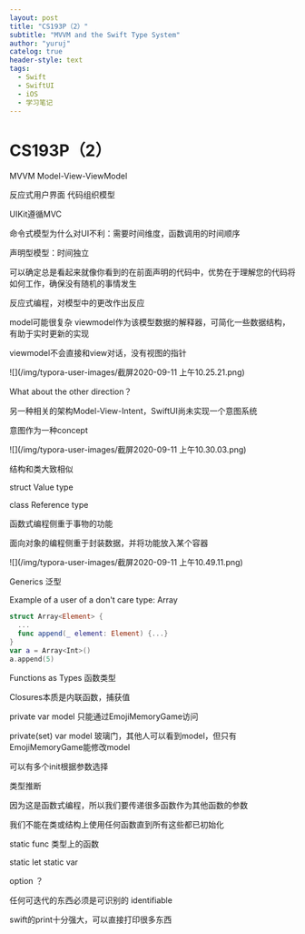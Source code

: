 ```yaml
---
layout: post
title: "CS193P（2）"
subtitle: "MVVM and the Swift Type System"
author: "yuruj"
catelog: true
header-style: text
tags:
  - Swift
  - SwiftUI
  - iOS
  - 学习笔记
---
```


# CS193P（2）

MVVM Model-View-ViewModel

反应式用户界面 代码组织模型

UIKit遵循MVC

命令式模型为什么对UI不利：需要时间维度，函数调用的时间顺序

声明型模型：时间独立

可以确定总是看起来就像你看到的在前面声明的代码中，优势在于理解您的代码将如何工作，确保没有随机的事情发生

反应式编程，对模型中的更改作出反应

model可能很复杂 viewmodel作为该模型数据的解释器，可简化一些数据结构，有助于实时更新的实现

viewmodel不会直接和view对话，没有视图的指针

![](/img/typora-user-images/截屏2020-09-11 上午10.25.21.png)

What about the other direction？

另一种相关的架构Model-View-Intent，SwiftUI尚未实现一个意图系统

意图作为一种concept

![](/img/typora-user-images/截屏2020-09-11 上午10.30.03.png)

结构和类大致相似

struct Value type

class Reference type

函数式编程侧重于事物的功能

面向对象的编程侧重于封装数据，并将功能放入某个容器

![](/img/typora-user-images/截屏2020-09-11 上午10.49.11.png)

Generics 泛型

Example of a user of a don't care type: Array

```swift
struct Array<Element> {
  ...
  func append(_ element: Element) {...}
}
var a = Array<Int>()
a.append(5)
```

Functions as Types 函数类型

Closures本质是内联函数，捕获值

private var model 只能通过EmojiMemoryGame访问

private(set) var model 玻璃门，其他人可以看到model，但只有EmojiMemoryGame能修改model

可以有多个init根据参数选择

类型推断

因为这是函数式编程，所以我们要传递很多函数作为其他函数的参数

我们不能在类或结构上使用任何函数直到所有这些都已初始化

static func 类型上的函数

static let static var

option ？

任何可迭代的东西必须是可识别的 identifiable

swift的print十分强大，可以直接打印很多东西
